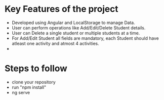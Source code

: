 # Key Features of the project

- Developed using Angular and LocalStorage to manage Data.
- User can perform operations like Add/Edit/Delete Student details.
- User can Delete a single student or multiple students at a time.
- For Add/Edit Student all fields are mandatory, each Student should have atleast one activity and atmost 4 activities.
- 
# Steps to follow

- clone your repository
- run "npm install"
- ng serve

